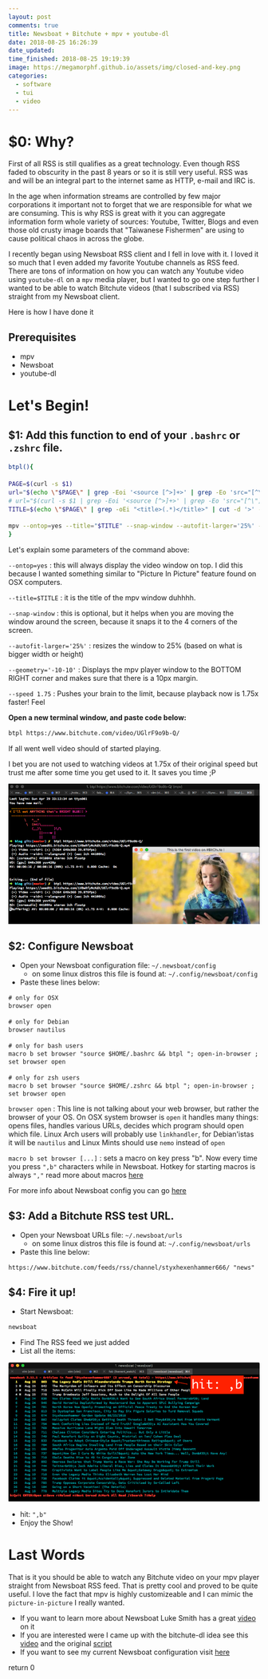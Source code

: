 ```yaml
---
layout: post
comments: true
title: Newsboat + Bitchute + mpv + youtube-dl
date: 2018-08-25 16:26:39
date_updated:
time_finished: 2018-08-25 19:19:39
image: https://megamorphf.github.io/assets/img/closed-and-key.png
categories:
  - software
  - tui
  - video
---
```


$0: Why?
========

First of all RSS is still qualifies as a great technology.  Even though RSS
faded to obscurity in the past 8 years or so it is still very useful.  RSS was
and will be an integral part to the internet same as HTTP, e-mail and IRC is.

In the age when information streams are controlled by few major corporations it
important not to forget that we are responsible for what we are consuming.
This is why RSS is great with it you can aggregate
information form whole variety of sources: Youtube, Twitter, Blogs and even
those old crusty image boards that "Taiwanese Fishermen" are using to cause
political chaos in across the globe.

I recently began using Newsboat RSS client and I fell in love with it.  I loved
it so much that I even added my favorite Youtube channels as RSS feed.  There
are tons of information on how you can watch any Youtube video using `youtube-dl`
on a `mpv` media player, but I wanted to go one step further I wanted to be able
to watch Bitchute videos (that I subscribed via RSS) straight from my Newsboat client.

Here is how I have done it

Prerequisites
-------------

* mpv 
* Newsboat
* youtube-dl


Let's Begin!
============

$1: Add this function to end of your `.bashrc` or `.zshrc` file.
----------------------------------------------------------------


```bash
btpl(){

PAGE=$(curl -s $1)
url="$(echo \"$PAGE\" | grep -Eoi '<source [^>]+>' | grep -Eo 'src="[^\"]+"' | grep -Eo '(http|https)://[^"]+')"
# url="$(curl -s $1 | grep -Eoi '<source [^>]+>' | grep -Eo 'src="[^\"]+"' | grep -Eo '(http|https)://[^"]+')"
TITLE=$(echo \"$PAGE\" | grep -oEi "<title>(.*)</title>" | cut -d '>' -f2 | cut -d '<' -f1)

mpv --ontop=yes --title="$TITLE" --snap-window --autofit-larger='25%' --geometry='-10-10' --speed 1.75 $url &
}
```

Let's explain some parameters of the command above:

`--ontop=yes`
:  this will always display the video window on top. I did this because I wanted
something similar to "Picture In Picture" feature found on OSX computers.

`--title=$TITLE`
:  it is the title of the mpv window duhhhh. 

`--snap-window`
:  this is optional, but it helps when you are moving the window around the
screen, because it snaps it to the 4 corners of the screen.

`--autofit-larger='25%'`
:  resizes the window to 25% (based on what is bigger width or height)

`--geometry='-10-10'`
:  Displays the mpv player window to the BOTTOM RIGHT corner and makes sure that
there is a 10px margin.

`--speed 1.75`
:  Pushes your brain to the limit, because playback now is 1.75x faster! Feel


**Open a new terminal window, and paste code below:**

```bash
btpl https://www.bitchute.com/video/UGlrF9o9b-Q/
```

If all went well video should of started playing.  

I bet you are not used to watching videos at 1.75x of their original speed but
trust me after some time you get used to it. It saves you time ;P


![success](/assets/img/btpl-screen-success.png)



$2: Configure Newsboat
----------------------

* Open your Newsboat configuration file: `~/.newsboat/config` 
    * on some linux distros this file is found at: `~/.config/newsboat/config`
* Paste these lines below:

```
# only for OSX
browser open

# only for Debian
browser nautilus

# only for bash users
macro b set browser "source $HOME/.bashrc && btpl "; open-in-browser ; set browser open

# only for zsh users
macro b set browser "source $HOME/.zshrc && btpl "; open-in-browser ; set browser open
```

`browser open`
:  This line is not talking about your web browser, but rather the browser of
your OS. On OSX system browser is `open` it handles many things: opens files,
handles various URLs, decides which program should open which file.  Linux Arch
users will probably use `linkhandler`, for Debian'istas it will be `nautilus`
and Linux Mints should use `nemo` instead of `open`

`macro b set browser [...]`
:  sets a macro on key press "b".  Now every time you press `",b"` characters
while in Newsboat. Hotkey for starting macros is always `","` read more about
macros [here][2]


For more info about Newsboat config you can go [here][1]


$3: Add a Bitchute RSS test URL.
--------------------------------

* Open your Newsboat URLs file: `~/.newsboat/urls` 
    * on some linux distros this file is found at: `~/.config/newsboat/urls`
* Paste this line below:

```
https://www.bitchute.com/feeds/rss/channel/styxhexenhammer666/ "news"
```

$4: Fire it up!
---------------

* Start Newsboat:

```bash
newsboat
```

* Find The RSS feed we just added
* List all the items:

![how-to-invoke](/assets/img/how-to-invoke.png)


* hit: `",b"`
* Enjoy the Show!


Last Words
==========

That is it you should be able to watch any Bitchute video on your mpv player
straight from Newsboat RSS feed.  That is pretty cool and proved to be quite
useful.  I love the fact that mpv is highly customizeable and I can mimic the
`picture-in-picture` I really wanted.

* If you want to learn more about Newsboat Luke Smith has a great [video][3] on it
* If you are interested were I came up with the bitchute-dl idea see this [video][6] and the original [script][4]
* If you want to see my current Newsboat configuration visit [here][5]

return 0


[1]: https://newsboat.org/releases/2.12/docs/newsboat.html#_first_steps
[2]: https://newsboat.org/releases/2.12/docs/newsboat.html#_macro_support 
[3]: https://www.youtube.com/watch?v=dUFCRqs822w 
[4]: https://archive.fo/zd49L
[5]: https://github.com/megamorphf/env-configs/tree/master/newsboat
[6]: https://www.bitchute.com/video/W4g3Jktibucb/ "TheOuterLinux bt channel"
